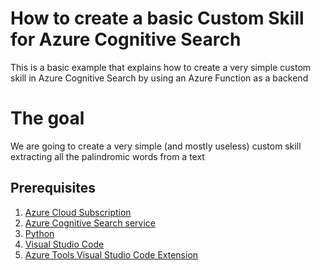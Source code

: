 # How to create a basic Custom Skill for Azure Cognitive Search

This is a basic example that explains how to create a very simple custom skill in Azure Cognitive Search
by using an Azure Function as a backend

# The goal

We are going to create a very simple (and mostly useless) custom skill extracting all the palindromic words from a text

## Prerequisites

1) [Azure Cloud Subscription](https://docs.microsoft.com/en-us/azure/cloud-adoption-framework/ready/azure-best-practices/initial-subscriptions)
2) [Azure Cognitive Search service](https://docs.microsoft.com/en-us/azure/search/search-create-service-portal)
3) [Python](https://www.python.org/downloads/)
4) [Visual Studio Code](https://code.visualstudio.com/Download)
5) [Azure Tools Visual Studio Code Extension](https://marketplace.visualstudio.com/items?itemName=ms-vscode.vscode-node-azure-pack)





